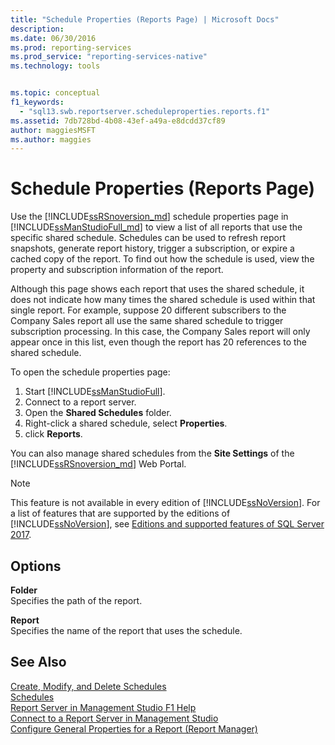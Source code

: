 ```yaml
---
title: "Schedule Properties (Reports Page) | Microsoft Docs"
description: 
ms.date: 06/30/2016
ms.prod: reporting-services
ms.prod_service: "reporting-services-native"
ms.technology: tools


ms.topic: conceptual
f1_keywords: 
  - "sql13.swb.reportserver.scheduleproperties.reports.f1"
ms.assetid: 7db728bd-4b08-43ef-a49a-e8dcdd37cf89
author: maggiesMSFT
ms.author: maggies
---
```

# Schedule Properties (Reports Page)
  Use the [!INCLUDE[ssRSnoversion_md](../../includes/ssrsnoversion-md.md)] schedule properties page in [!INCLUDE[ssManStudioFull_md](../../includes/ssmanstudiofull-md.md)] to view a list of all reports that use the specific shared schedule. Schedules can be used to refresh report snapshots, generate report history, trigger a subscription, or expire a cached copy of the report. To find out how the schedule is used, view the property and subscription information of the report.  
  
 Although this page shows each report that uses the shared schedule, it does not indicate how many times the shared schedule is used within that single report. For example, suppose 20 different subscribers to the Company Sales report all use the same shared schedule to trigger subscription processing. In this case, the Company Sales report will only appear once in this list, even though the report has 20 references to the shared schedule.  
  
 To open the schedule properties page:
 1. Start [!INCLUDE[ssManStudioFull](../../includes/ssmanstudiofull-md.md)].
 2. Connect to a report server.
 3. Open the **Shared Schedules** folder.
 4. Right-click a shared schedule, select **Properties**.
 5. click **Reports**.  
  
  You can also manage shared schedules from the **Site Settings** of the [!INCLUDE[ssRSnoversion_md](../../includes/ssrsnoversion-md.md)] Web Portal.
  
> [!NOTE]  
>  This feature is not available in every edition of [!INCLUDE[ssNoVersion](../../includes/ssnoversion-md.md)]. For a list of features that are supported by the editions of [!INCLUDE[ssNoVersion](../../includes/ssnoversion-md.md)], see [Editions and supported features of SQL Server 2017](../../sql-server/editions-and-components-of-sql-server-2017.md).  
  
## Options  
 **Folder**  
 Specifies the path of the report.  
  
 **Report**  
 Specifies the name of the report that uses the schedule.  
  
## See Also  
 [Create, Modify, and Delete Schedules](../../reporting-services/subscriptions/create-modify-and-delete-schedules.md)   
 [Schedules](../../reporting-services/subscriptions/schedules.md)   
 [Report Server in Management Studio F1 Help](../../reporting-services/tools/report-server-in-management-studio-f1-help.md)   
 [Connect to a Report Server in Management Studio](../../reporting-services/tools/connect-to-a-report-server-in-management-studio.md)   
 [Configure General Properties for a Report (Report Manager)](https://msdn.microsoft.com/10b941b2-28e6-4408-9ee4-acebc63c8496)  
  
  

